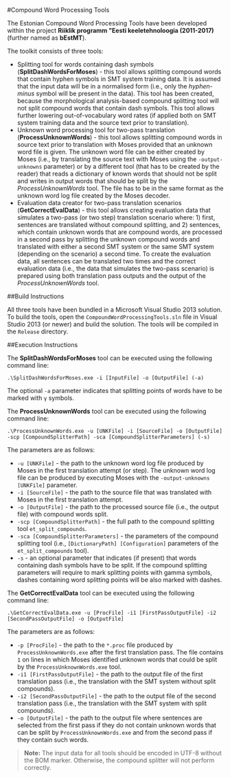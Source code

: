 #Compound Word Processing Tools

The Estonian Compound Word Processing Tools have been developed within the project **Riiklik programm "Eesti keeletehnoloogia (2011-2017)** (further named as **bEstMT**).

The toolkit consists of three tools:

- Splitting tool for words containing dash symbols (**SplitDashWordsForMoses**) - this tool allows splitting compound words that contain hyphen symbols in SMT system training data. It is assumed that the input data will be in a normalised form (i.e., only the *hyphen-minus* symbol will be present in the data). This tool has been created, because the morphological analysis-based compound splitting tool will not split compound words that contain dash symbols. This tool allows further lowering out-of-vocabulary word rates (if applied both on SMT system training data and the source text prior to translation).
- Unknown word processing tool for two-pass translation (**ProcessUnknownWords**) - this tool allows splitting compound words in source text prior to translation with Moses provided that an unknown word file is given. The unknown word file can be either created by Moses (i.e., by translating the source text with Moses using the `-output-unknowns` parameter) or by a different tool (that has to be created by the reader) that reads a dictionary of known words that should not be split and writes in output words that should be split by the *ProcessUnknownWords* tool. The file has to be in the same format as the unknown word log file created by the Moses decoder.
- Evaluation data creator for two-pass translation scenarios (**GetCorrectEvalData**) - this tool allows creating evaluation data that simulates a two-pass (or two step) translation scenario where: 1) first, sentences are translated without compound splitting, and 2) sentences, which contain unknown words that are compound words, are processed in a second pass by splitting the unknown compound words and translated with either a second SMT system or the same SMT system (depending on the scenario) a second time. To create the evaluation data, all sentences can be translated two times and the correct evaluation data (i.e., the data that simulates the two-pass scenario) is prepared using both translation pass outputs and the output of the *ProcessUnknownWords* tool.

##Build Instructions

All three tools have been bundled in a Microsoft Visual Studio 2013 solution. To build the tools, open the `CompoundWordProcessingTools.sln` file in Visual Studio 2013 (or newer) and build the solution. The tools will be compiled in the `Release` directory.

##Execution Instructions

The **SplitDashWordsForMoses** tool can be executed using the following command line:

```
.\SplitDashWordsForMoses.exe -i [InputFile] -o [OutputFile] (-a)
```

The optional `-a` parameter indicates that splitting points of words have to be marked with `γ` symbols.

The **ProcessUnknownWords** tool can be executed using the following command line:

```
.\ProcessUnknownWords.exe -u [UNKFile] -i [SourceFile] -o [OutputFile] -scp [CompoundSplitterPath] -sca [CompoundSplitterParameters] (-s)
```

The parameters are as follows:

- `-u [UNKFile]` - the path to the unknown word log file produced by Moses in the first translation attempt (or step). The unknown word log file can be produced by executing Moses with the `-output-unknowns [UNKFile]` parameter.
-  `-i [SourceFile]` - the path to the source file that was translated with Moses in the first translation attempt.
-  `-o [OutputFile]` - the path to the processed source file (i.e., the output file) with compound words split.
-  `-scp [CompoundSplitterPath]` - the full path to the compound splitting tool `et_split_compounds`.
-  `-sca [CompoundSplitterParameters]` - the parameters of the compound splitting tool (i.e., `[DictionaryPath] [Configuration]` parameters of the `et_split_compounds` tool).
-  `-s` - an optional parameter that indicates (if present) that words containing dash symbols have to be split. If the compound splitting parameters will require to mark splitting points with gamma symbols, dashes containing word splitting points will be also marked with dashes.

The **GetCorrectEvalData** tool can be executed using the following command line:

```
.\GetCorrectEvalData.exe -u [ProcFile] -i1 [FirstPassOutputFile] -i2 [SecondPassOutputFile] -o [OutputFile]
```

The parameters are as follows:

- `-p [ProcFile]` - the path to the `*.proc` file produced by `ProcessUnknownWords.exe` after the first translation pass. The file contains `1` on lines in which Moses identified unknown words that could be split by the `ProcessUnknownWords.exe` tool.
-  `-i1 [FirstPassOutputFile]` - the path to the output file of the first translation pass (i.e., the translation with the SMT system without split compounds).
-  `-i2 [SecondPassOutputFile]` - the path to the output file of the second translation pass (i.e., the translation with the SMT system with split compounds).
-  `-o [OutputFile]` - the path to the output file where sentences are selected from the first pass if they do not contain unknown words that can be split by `ProcessUnknownWords.exe` and from the second pass if they contain such words.

> **Note:**
> The input data for all tools should be encoded in UTF-8 without the BOM marker. Otherwise, the compound splitter will not perform correctly.
